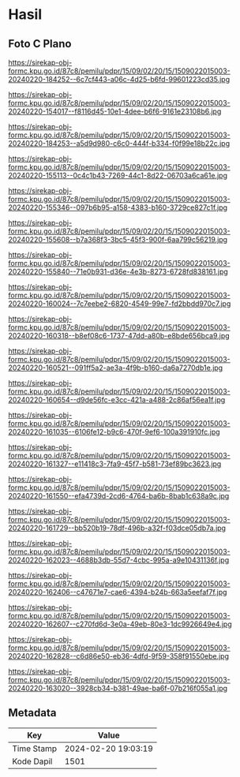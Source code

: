 # Hasil

## Foto C Plano

https://sirekap-obj-formc.kpu.go.id/87c8/pemilu/pdpr/15/09/02/20/15/1509022015003-20240220-184252--6c7cf443-a06c-4d25-b6fd-99601223cd35.jpg

https://sirekap-obj-formc.kpu.go.id/87c8/pemilu/pdpr/15/09/02/20/15/1509022015003-20240220-154017--f8116d45-10e1-4dee-b6f6-9161e23108b6.jpg

https://sirekap-obj-formc.kpu.go.id/87c8/pemilu/pdpr/15/09/02/20/15/1509022015003-20240220-184253--a5d9d980-c6c0-444f-b334-f0f99e18b22c.jpg

https://sirekap-obj-formc.kpu.go.id/87c8/pemilu/pdpr/15/09/02/20/15/1509022015003-20240220-155113--0c4c1b43-7269-44c1-8d22-06703a6ca61e.jpg

https://sirekap-obj-formc.kpu.go.id/87c8/pemilu/pdpr/15/09/02/20/15/1509022015003-20240220-155346--097b6b95-a158-4383-b160-3729ce827c1f.jpg

https://sirekap-obj-formc.kpu.go.id/87c8/pemilu/pdpr/15/09/02/20/15/1509022015003-20240220-155608--b7a368f3-3bc5-45f3-900f-6aa799c56219.jpg

https://sirekap-obj-formc.kpu.go.id/87c8/pemilu/pdpr/15/09/02/20/15/1509022015003-20240220-155840--71e0b931-d36e-4e3b-8273-6728fd838161.jpg

https://sirekap-obj-formc.kpu.go.id/87c8/pemilu/pdpr/15/09/02/20/15/1509022015003-20240220-160024--7c7eebe2-6820-4549-99e7-fd2bbdd970c7.jpg

https://sirekap-obj-formc.kpu.go.id/87c8/pemilu/pdpr/15/09/02/20/15/1509022015003-20240220-160318--b8ef08c6-1737-47dd-a80b-e8bde656bca9.jpg

https://sirekap-obj-formc.kpu.go.id/87c8/pemilu/pdpr/15/09/02/20/15/1509022015003-20240220-160521--091ff5a2-ae3a-4f9b-b160-da6a7270db1e.jpg

https://sirekap-obj-formc.kpu.go.id/87c8/pemilu/pdpr/15/09/02/20/15/1509022015003-20240220-160654--d9de56fc-e3cc-421a-a488-2c86af56ea1f.jpg

https://sirekap-obj-formc.kpu.go.id/87c8/pemilu/pdpr/15/09/02/20/15/1509022015003-20240220-161035--6106fe12-b9c6-470f-9ef6-100a391910fc.jpg

https://sirekap-obj-formc.kpu.go.id/87c8/pemilu/pdpr/15/09/02/20/15/1509022015003-20240220-161327--e11418c3-7fa9-45f7-b581-73ef89bc3623.jpg

https://sirekap-obj-formc.kpu.go.id/87c8/pemilu/pdpr/15/09/02/20/15/1509022015003-20240220-161550--efa4739d-2cd6-4764-ba6b-8bab1c638a9c.jpg

https://sirekap-obj-formc.kpu.go.id/87c8/pemilu/pdpr/15/09/02/20/15/1509022015003-20240220-161729--bb520b19-78df-496b-a32f-f03dce05db7a.jpg

https://sirekap-obj-formc.kpu.go.id/87c8/pemilu/pdpr/15/09/02/20/15/1509022015003-20240220-162023--4688b3db-55d7-4cbc-995a-a9e10431136f.jpg

https://sirekap-obj-formc.kpu.go.id/87c8/pemilu/pdpr/15/09/02/20/15/1509022015003-20240220-162406--c47671e7-cae6-4394-b24b-663a5eefaf7f.jpg

https://sirekap-obj-formc.kpu.go.id/87c8/pemilu/pdpr/15/09/02/20/15/1509022015003-20240220-162607--c270fd6d-3e0a-49eb-80e3-1dc9926649e4.jpg

https://sirekap-obj-formc.kpu.go.id/87c8/pemilu/pdpr/15/09/02/20/15/1509022015003-20240220-162828--c6d86e50-eb36-4dfd-9f59-358f91550ebe.jpg

https://sirekap-obj-formc.kpu.go.id/87c8/pemilu/pdpr/15/09/02/20/15/1509022015003-20240220-163020--3928cb34-b381-49ae-ba6f-07b216f055a1.jpg


## Metadata

| Key        | Value               |
| ---------- | ------------------- |
| Time Stamp | 2024-02-20 19:03:19 |
| Kode Dapil | 1501                |



